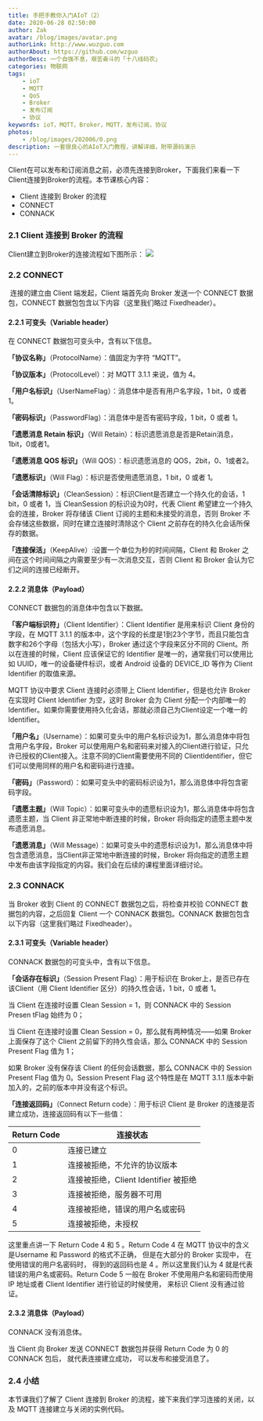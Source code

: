 ```yaml
---
title: 手把手教你入门AIoT（2）
date: 2020-06-28 02:50:00
author: Zak
avatar: /blog/images/avatar.png
authorLink: http://www.wuzguo.com
authorAbout: https://github.com/wzguo
authorDesc: 一个自强不息，艰苦奋斗的「十八线码农」
categories: 物联网
tags: 
	- ioT
	- MQTT
	- QoS
	- Broker
	- 发布订阅
	- 协议
keywords: ioT，MQTT，Broker，MQTT，发布订阅，协议
photos:
	- /blog/images/202006/0.png
description: 一套很良心的AIoT入门教程，讲解详细，附带源码演示
---
```



Client在可以发布和订阅消息之前，必须先连接到Broker，下面我们来看一下Client连接到Broker的流程。本节课核心内容：

- Client 连接到 Broker 的流程
- CONNECT
- CONNACK

### 2.1 Client 连接到 Broker 的流程

Client建立到Broker的连接流程如下图所示：
![](/blog/images/202006/2.png)

### 2.2 CONNECT

​		连接的建立由 Client 端发起，Client 端首先向 Broker 发送一个 CONNECT 数据包，CONNECT 数据包包含以下内容（这里我们略过 Fixedheader）。

#### 2.2.1 可变头（Variable header）

在 CONNECT 数据包可变头中，含有以下信息。

**「协议名称」**（ProtocolName）：值固定为字符 “MQTT”。

**「协议版本」**（ProtocolLevel）：对 MQTT 3.1.1 来说，值为 4。

**「用户名标识」**（UserNameFlag）：消息体中是否有用户名字段，1 bit，0 或者 1。

**「密码标识」**（PasswordFlag）：消息体中是否有密码字段，1 bit，0 或者 1。

**「遗愿消息 Retain 标识」**（Will Retain）：标识遗愿消息是否是Retain消息，1bit，0或者1。

**「遗愿消息 QOS 标识」**（Will QOS）：标识遗愿消息的 QOS，2bit，0、1或者2。

**「遗愿标识」**（Will Flag）：标识是否使用遗愿消息，1 bit，0 或者 1。

**「会话清除标识」**（CleanSession）：标识Client是否建立一个持久化的会话，1 bit，0 或者 1，当 CleanSession 的标识设为0时，代表 Client 希望建立一个持久会的连接，Broker 将存储该 Client 订阅的主题和未接受的消息，否则 Broker 不会存储这些数据，同时在建立连接时清除这个 Client 之前存在的持久化会话所保存的数据。

**「连接保活」**（KeepAlive）:设置一个单位为秒的时间间隔，Client 和 Broker 之间在这个时间间隔之内需要至少有一次消息交互，否则 Client 和 Broker 会认为它们之间的连接已经断开。

#### 2.2.2 消息体（Payload）
CONNECT 数据包的消息体中包含以下数据。

**「客户端标识符」**（Client Identifier）：Client Identifier 是用来标识 Client 身份的字段，在 MQTT 3.1.1 的版本中，这个字段的长度是1到23个字节，而且只能包含数字和26个字母（包括大小写），Broker 通过这个字段来区分不同的 Client。所以在连接的时候，Client 应该保证它的 Identifier 是唯一的，通常我们可以使用比如 UUID，唯一的设备硬件标识，或者 Android 设备的 DEVICE_ID 等作为 Client Identifier 的取值来源。

MQTT 协议中要求 Client 连接时必须带上 Client Identifier，但是也允许 Broker 在实现时 Client Identifier 为空，这时 Broker 会为 Client 分配一个内部唯一的Identifier。如果你需要使用持久化会话，那就必须自己为Client设定一个唯一的Identifier。

**「用户名」**（Username）：如果可变头中的用户名标识设为1，那么消息体中将包含用户名字段，Broker 可以使用用户名和密码来对接入的Client进行验证，只允许已授权的Client接入。注意不同的Client需要使用不同的 ClientIdentifier，但它们可以使用同样的用户名和密码进行连接。

**「密码」**（Password）：如果可变头中的密码标识设为1，那么消息体中将包含密码字段。

**「遗愿主题」**（Will Topic）：如果可变头中的遗愿标识设为1，那么消息体中将包含遗愿主题，当 Client 非正常地中断连接的时候，Broker 将向指定的遗愿主题中发布遗愿消息。

**「遗愿消息」**（Will Message）：如果可变头中的遗愿标识设为1，那么消息体中将包含遗愿消息，当Client非正常地中断连接的时候，Broker 将向指定的遗愿主题中发布由该字段指定的内容。我们会在后续的课程里面详细讨论。

### 2.3 CONNACK

当 Broker 收到 Client 的 CONNECT 数据包之后，将检查并校验 CONNECT 数据包的内容，之后回复 Client 一个 CONNACK 数据包。CONNACK 数据包包含以下内容（这里我们略过 Fixedheader）。

#### 2.3.1 可变头（Variable header）
CONNACK 数据包的可变头中，含有以下信息。

**「会话存在标识」**（Session Present Flag）：用于标识在 Broker上，是否已存在该Client（用 Client Identifier 区分）的持久性会话，1 bit，0 或者 1。

当 Client 在连接时设置 Clean Session = 1，则 CONNACK 中的 Session Presen tFlag 始终为 0；

当 Client 在连接时设置 Clean Session = 0，那么就有两种情况——如果 Broker 上面保存了这个 Client 之前留下的持久性会话，那么 CONNACK 中的 Session Present Flag 值为 1；

如果 Broker 没有保存该 Client 的任何会话数据，那么 CONNACK 中的 Session Present Flag 值为 0。Session Present Flag 这个特性是在 MQTT 3.1.1 版本中新加入的，之前的版本中并没有这个标识。

**「连接返回码」**（Connect Return code）：用于标识 Client 是 Broker 的连接是否建立成功，连接返回码有以下一些值：

| Return Code | 连接状态                             |
| ----------- | ------------------------------------ |
| 0           | 连接已建立                           |
| 1           | 连接被拒绝，不允许的协议版本         |
| 2           | 连接被拒绝，Client Identifier 被拒绝 |
| 3           | 连接被拒绝，服务器不可用             |
| 4           | 连接被拒绝，错误的用户名或密码       |
| 5           | 连接被拒绝，未授权                   |

这里重点讲一下 Return Code 4 和 5 。Return Code 4 在 MQTT 协议中的含义是Username 和 Password 的格式不正确， 但是在大部分的 Broker 实现中， 在使用错误的用户名密码时， 得到的返回码也是 4 。所以这里我们认为 4 就是代表错误的用户名或密码。Return Code 5 一般在 Broker 不使用用户名和密码而使用 IP 地址或者 Client Identifier 进行验证的时候使用， 来标识 Client 没有通过验证。

#### 2.3.2 消息体（Payload）
CONNACK 没有消息体。

当 Client 向 Broker 发送 CONNECT 数据包并获得 Return Code 为 0 的CONNACK 包后， 就代表连接建立成功， 可以发布和接受消息了。

### 2.4 小结

本节课我们了解了 Client 连接到 Broker 的流程，接下来我们学习连接的关闭，以及 MQTT 连接建立与关闭的实例代码。